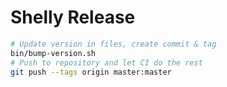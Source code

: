# Shelly Release

```bash
# Update version in files, create commit & tag
bin/bump-version.sh
# Push to repository and let CI do the rest
git push --tags origin master:master
```
